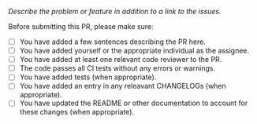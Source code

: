 _Describe the problem or feature in addition to a link to the issues._

Before submitting this PR, please make sure:

- [ ] You have added a few sentences describing the PR here.
- [ ] You have added yourself or the appropriate individual as the assignee.
- [ ] You have added at least one relevant code reviewer to the PR.
- [ ] The code passes all CI tests without any errors or warnings.
- [ ] You have added tests (when appropriate).
- [ ] You have added an entry in any releavant CHANGELOGs (when appropriate).
- [ ] You have updated the README or other documentation to account for these changes (when appropriate).
